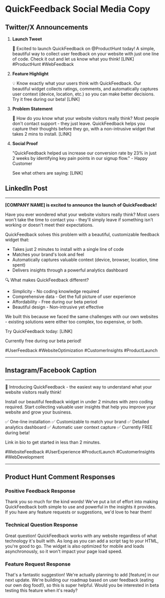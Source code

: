 # QuickFeedback Social Media Copy

## Twitter/X Announcements

1. **Launch Tweet**
   
   🚀 Excited to launch QuickFeedback on @ProductHunt today! A simple, beautiful way to collect user feedback on your website with just one line of code. Check it out and let us know what you think! [LINK] #ProductHunt #WebFeedback

2. **Feature Highlight**
   
   💡 Know exactly what your users think with QuickFeedback. Our beautiful widget collects ratings, comments, and automatically captures user context (device, location, etc.) so you can make better decisions. Try it free during our beta! [LINK]

3. **Problem Statement**
   
   🤔 How do you know what your website visitors really think? Most people don't contact support - they just leave. QuickFeedback helps you capture their thoughts before they go, with a non-intrusive widget that takes 2 mins to install. [LINK]

4. **Social Proof**
   
   "QuickFeedback helped us increase our conversion rate by 23% in just 2 weeks by identifying key pain points in our signup flow." - Happy Customer
   
   See what others are saying: [LINK]

## LinkedIn Post

---

**[COMPANY NAME] is excited to announce the launch of QuickFeedback!**

Have you ever wondered what your website visitors really think? Most users won't take the time to contact you - they'll simply leave if something isn't working or doesn't meet their expectations.

QuickFeedback solves this problem with a beautiful, customizable feedback widget that:
- Takes just 2 minutes to install with a single line of code
- Matches your brand's look and feel
- Automatically captures valuable context (device, browser, location, time spent)
- Delivers insights through a powerful analytics dashboard

🔍 What makes QuickFeedback different?
- Simplicity - No coding knowledge required
- Comprehensive data - Get the full picture of user experience
- Affordability - Free during our beta period
- Beautiful design - Non-intrusive yet effective

We built this because we faced the same challenges with our own websites - existing solutions were either too complex, too expensive, or both.

Try QuickFeedback today: [LINK]

Currently free during our beta period!

#UserFeedback #WebsiteOptimization #CustomerInsights #ProductLaunch

---

## Instagram/Facebook Caption

---

🚀 Introducing QuickFeedback - the easiest way to understand what your website visitors really think!

Install our beautiful feedback widget in under 2 minutes with zero coding required. Start collecting valuable user insights that help you improve your website and grow your business.

✅ One-line installation
✅ Customizable to match your brand
✅ Detailed analytics dashboard
✅ Automatic user context capture
✅ Currently FREE during beta!

Link in bio to get started in less than 2 minutes.

#WebsiteFeedback #UserExperience #ProductLaunch #CustomerInsights #WebDevelopment

---

## Product Hunt Comment Responses

### Positive Feedback Response

Thank you so much for the kind words! We've put a lot of effort into making QuickFeedback both simple to use and powerful in the insights it provides. If you have any feature requests or suggestions, we'd love to hear them!

### Technical Question Response

Great question! QuickFeedback works with any website regardless of what technology it's built with. As long as you can add a script tag to your HTML, you're good to go. The widget is also optimized for mobile and loads asynchronously, so it won't impact your page load speed.

### Feature Request Response

That's a fantastic suggestion! We're actually planning to add [feature] in our next update. We're building our roadmap based on user feedback (eating our own dog food!), so this is super helpful. Would you be interested in beta testing this feature when it's ready? 